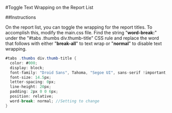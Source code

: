 #Toggle Text Wrapping on the Report List

##Instructions

On the report list, you can toggle the wrapping for the report titles. To accomplish this, modify the main.css file. Find the string "**word-break:**" under the "#tabs .thumbs div.thumb-title" CSS rule and replace the word that follows with either "**break-all**" to text wrap or "**normal**" to disable text wrapping.

```csharp
#tabs .thumbs div.thumb-title {
  color: #000; 
  display: block;
  font-family: "Droid Sans", Tahoma, "Segoe UI", sans-serif !important;
  font-size: 14.5px;
  letter-spacing: 0px;
  line-height: 20px;
  padding: 2px 0 0 6px;
  position: relative; 
  word-break: normal; //Setting to change
}
```
